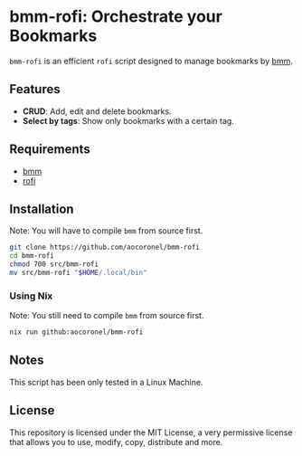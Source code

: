 # bmm-rofi: Orchestrate your Bookmarks

`bmm-rofi` is an efficient `rofi` script designed to manage bookmarks by [bmm](https://github.com/dhth/bmm).

## Features

- **CRUD**: Add, edit and delete bookmarks.
- **Select by tags**: Show only bookmarks with a certain tag.

## Requirements

- [bmm](https://github.com/dhth/bmm)
- [rofi](https://github.com/davatorium/rofi)

## Installation

Note: You will have to compile `bmm` from source first.

```bash
git clone https://github.com/aocoronel/bmm-rofi
cd bmm-rofi
chmod 700 src/bmm-rofi
mv src/bmm-rofi "$HOME/.local/bin"
```

### Using Nix

Note: You still need to compile `bmm` from source first.

```bash
nix run github:aocoronel/bmm-rofi
```

## Notes

This script has been only tested in a Linux Machine.

## License

This repository is licensed under the MIT License, a very permissive license that allows you to use, modify, copy, distribute and more.
